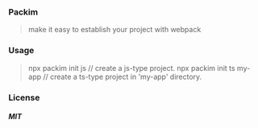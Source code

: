 ### Packim

> make it easy to establish your project with webpack

### Usage

> npx packim init js // create a js-type project.
npx packim init ts my-app // create a ts-type project in 'my-app' directory.

### License

##### MIT

